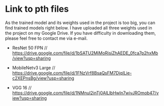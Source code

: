 # Link to pth files 
As the trained model and its weights used in the project is too big, you can find trained models right below.
I have uploaded all three weights used in the project on my Google Drive. If you have difficulty in downloading them, please feel free to contact me via e-mail.

- ResNet 50 FPN // https://drive.google.com/file/d/1bSATU2MjMoRisiZhAEDE_0fca7p2hxMb/view?usp=sharing

- MobileNetv3 Large // https://drive.google.com/file/d/1FNzVrf8BsaQsFM7DjqILie-c2XEPnsBg/view?usp=sharing

- VGG 16 // https://drive.google.com/file/d/1NMnuI2inTj0AlLlbHwln7wivJROmob47/view?usp=sharing


